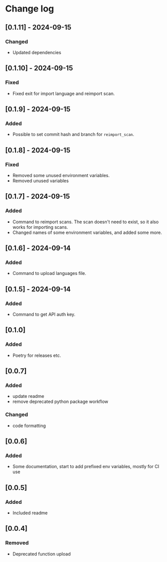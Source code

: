 # Change log

## [0.1.11] - 2024-09-15

### Changed

- Updated dependencies

## [0.1.10] - 2024-09-15

### Fixed

- Fixed exit for import language and reimport scan.

## [0.1.9] - 2024-09-15

### Added

- Possible to set commit hash and branch for `reimport_scan`.

## [0.1.8] - 2024-09-15

### Fixed

- Removed some unused environment variables.
- Removed unused variables

## [0.1.7] - 2024-09-15

### Added

- Command to reimport scans. The scan doesn't need to exist, so it also works for importing scans.
- Changed names of some environment variables, and added some more.

## [0.1.6] - 2024-09-14

### Added

- Command to upload languages file.

## [0.1.5] - 2024-09-14

### Added

- Command to get API auth key.

## [0.1.0]

### Added

- Poetry for releases etc.

## [0.0.7]

### Added

- update readme
- remove deprecated python package workflow

### Changed

- code formatting

## [0.0.6]

### Added

- Some documentation, start to add prefixed env variables, mostly for CI use

## [0.0.5]

### Added

- Included readme

## [0.0.4]

### Removed

- Deprecated function upload
